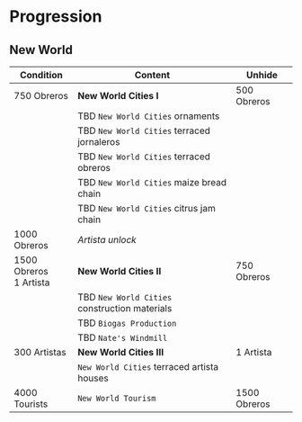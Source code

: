# Progression

## New World

Condition | Content | Unhide
--- | --- | ---
750 Obreros | **New World Cities I** | 500 Obreros
| | TBD `New World Cities` ornaments
| | TBD `New World Cities` terraced jornaleros |
| | TBD `New World Cities` terraced obreros |
| | TBD `New World Cities` maize bread chain |
| | TBD `New World Cities` citrus jam chain |
1000 Obreros | *Artista unlock*
1500 Obreros<br/>1 Artista | **New World Cities II** | 750 Obreros
| | TBD `New World Cities` construction materials |
| | TBD `Biogas Production` |
| | TBD `Nate's Windmill` |
300 Artistas | **New World Cities III** | 1 Artista
| | `New World Cities` terraced artista houses |
4000 Tourists | `New World Tourism` | 1500 Obreros
